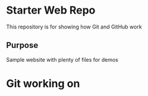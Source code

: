 # Starter Web Repo

This repository is for showing how Git and GitHub work

## Purpose

Sample website with plenty of files for demos

# Git  working on